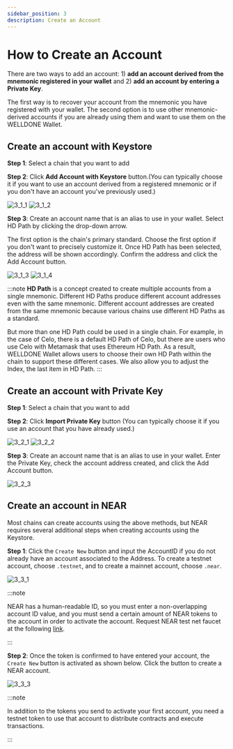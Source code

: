 ```yaml
---
sidebar_position: 3
description: Create an Account
---
```


# How to Create an Account

There are two ways to add an account: 1) **add an account derived from the mnemonic registered in your wallet** and 2) **add an account by entering a Private Key**.

The first way is to recover your account from the mnemonic you have registered with your wallet. The second option is to use other mnemonic-derived accounts if you are already using them and want to use them on the WELLDONE Wallet.

## Create an account with Keystore

**Step 1**: Select a chain that you want to add

**Step 2**: Click **Add Account with Keystore** button.(You can typically choose it if you want to use an account derived from a registered mnemonic or if you don't have an account you've previously used.)

![3_1_1](./img/3_1_1.png?raw=true '3_1_1')
![3_1_2](./img/3_1_2.png?raw=true '3_1_2')

**Step 3**: Create an account name that is an alias to use in your wallet. Select HD Path by clicking the drop-down arrow.

The first option is the chain's primary standard. Choose the first option if you don't want to precisely customize it. Once HD Path has been selected, the address will be shown accordingly. Confirm the address and click the Add Account button.

![3_1_3](./img/3_1_3.png?raw=true '3_1_3')
![3_1_4](./img/3_1_45.png?raw=true '3_1_4')

:::note
**HD Path** is a concept created to create multiple accounts from a single mnemonic. Different HD Paths produce different account addresses even with the same mnemonic. Different account addresses are created from the same mnemonic because various chains use different HD Paths as a standard.

But more than one HD Path could be used in a single chain. For example, in the case of Celo, there is a default HD Path of Celo, but there are users who use Celo with Metamask that uses Ethereum HD Path. As a result, WELLDONE Wallet allows users to choose their own HD Path within the chain to support these different cases. We also allow you to adjust the Index, the last item in HD Path.
:::

## Create an account with Private Key

**Step 1**: Select a chain that you want to add

**Step 2**: Click **Import Private Key** button (You can typically choose it if you use an account that you have already used.)

![3_2_1](./img/3_2_1.png?raw=true '3_2_1')
![3_2_2](./img/3_2_25.png?raw=true '3_2_2')

**Step 3**: Create an account name that is an alias to use in your wallet. Enter the Private Key, check the account address created, and click the Add Account button.

![3_2_3](./img/3_2_3.png?raw=true '3_2_3')

## Create an account in NEAR

Most chains can create accounts using the above methods, but NEAR requires several additional steps when creating accounts using the Keystore.

**Step 1**: Click the `Create New` button and input the AccountID if you do not already have an account associated to the Address. To create a testnet account, choose `.testnet`, and to create a mainnet account, choose `.near`.

![3_3_1](./img/3_3_1.png?raw=true '3_3_1')

<!-- ![3_3_2](./img/3_3_2.png?raw=true '3_3_2') -->

:::note

NEAR has a human-readable ID, so you must enter a non-overlapping account ID value, and you must send a certain amount of NEAR tokens to the account in order to activate the account. Request NEAR test net faucet at the following [link](https://www.allthatnode.com/faucet/near.dsrv).

:::

**Step 2**: Once the token is confirmed to have entered your account, the `Create New` button is activated as shown below. Click the button to create a NEAR account.

![3_3_3](./img/3_3_3.png?raw=true '3_3_3')

:::note

In addition to the tokens you send to activate your first account, you need a testnet token to use that account to distribute contracts and execute transactions.

:::
